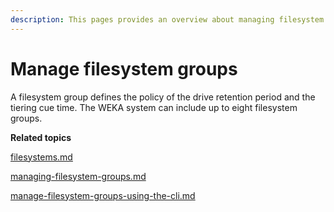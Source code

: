 ```yaml
---
description: This pages provides an overview about managing filesystem groups.
---
```


# Manage filesystem groups

A filesystem group defines the policy of the drive retention period and the tiering cue time. The WEKA system can include up to eight filesystem groups.



**Related topics**

[filesystems.md](../../overview/filesystems.md "mention")

[managing-filesystem-groups.md](managing-filesystem-groups.md "mention")

[manage-filesystem-groups-using-the-cli.md](manage-filesystem-groups-using-the-cli.md "mention")

